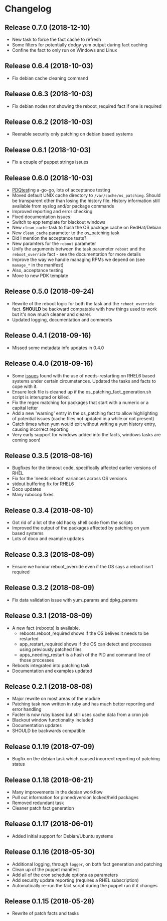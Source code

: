 # Changelog

## Release 0.7.0 (2018-12-10)

- New task to force the fact cache to refresh
- Some filters for potentially dodgy yum output during fact caching
- Confine the fact to only run on Windows and Linux

## Release 0.6.4 (2018-10-03)

- Fix debian cache cleaning command

## Release 0.6.3 (2018-10-03)

- Fix debian nodes not showing the reboot_required fact if one is required

## Release 0.6.2 (2018-10-03)

- Reenable security only patching on debian based systems

## Release 0.6.1 (2018-10-03)

- Fix a couple of puppet strings issues

## Release 0.6.0 (2018-10-03)

- [PDQtest](https://github.com/declarativesystems/pdqtest)ing a-go-go, lots of acceptance testing
- Moved default UNIX cache directory to `/var/cache/os_patching`.  Should be transparent other than losing the history file.  History information still available from syslog and/or package commands
- Improved reporting and error checking
- Fixed documentation issues
- Switch to epp template for blackout windows
- New `clean_cache` task to flush the OS package cache on RedHat/Debian
- New `clean_cache` parameter to the os_patching task
- Did I mention the acceptance tests?
- New paramters for the `reboot` parameter
- Unify the arguments between the task parameter `reboot` and the `reboot_override` fact - see the documentation for more details
- Improve the way we handle managing RPMs we depend on (see `manage_*` in the manifest)
- Also, acceptance testing
- Move to new PDK template

## Release 0.5.0 (2018-09-24)

- Rewrite of the reboot logic for both the task and the `reboot_override` fact.  **SHOULD** be backward compatable with how things used to work but it's now much cleaner and clearer.
- Updated logging, documentation and comments

## Release 0.4.1 (2018-09-16)

- Missed some metadata info updates in 0.4.0

## Release 0.4.0 (2018-09-16)

- Some [issues](https://github.com/albatrossflavour/puppet_os_patching/issues/36) found with the use of needs-restarting on RHEL6 based systems under certain circumstances.  Updated the tasks and facts to cope with it.
- Ensure lock file is cleaned up if the os_patching_fact_generation.sh script is interupted or killed.
- Fix the regex matching for packages that start with a numeric or a capital letter
- Add a new 'warning' entry in the os_patching fact to allow highlighting of potential issues (cache files not updated in a while or not present)
- Catch times when yum would exit without writing a yum history entry, causing incorrect reporting
- Very early support for windows added into the facts, windows tasks are coming soon!

## Release 0.3.5 (2018-08-16)

- Bugfixes for the timeout code, specifically affected earlier versions of RHEL
- Fix for the 'needs reboot' variances across OS versions
- stdout buffering fix for RHEL6
- Doco updates
- Many rubocop fixes

## Release 0.3.4 (2018-08-10)

- Got rid of a lot of the old hacky shell code from the scripts
- Improved the output of the packages affected by patching on yum based systems
- Lots of doco and example updates

## Release 0.3.3 (2018-08-09)

- Ensure we honour reboot_override even if the OS says a reboot isn't required

## Release 0.3.2 (2018-08-09)

- Fix data validation issue with yum_params and dpkg_params

## Release 0.3.1 (2018-08-09)

- A new fact (reboots) is available.
  - reboots.reboot_required shows if the OS belives it needs to be restarted
  - app_restart_required shows if the OS can detect and processes using previously patched files
  - apps_needing_restart is a hash of the PID and command line of those processes
- Reboots integrated into patching task
- Documentation and examples updated

## Release 0.2.1 (2018-08-08)

- Major rewrite on most areas of the module
- Patching task now written in ruby and has much better reporting and error handling
- Facter is now ruby based but still uses cache data from a cron job
- Blackout window functionality included
- Documentation updates
- SHOULD be backwards compatible

## Release 0.1.19 (2018-07-09)

- Bugfix on the debian task which caused incorrect reporting of patching status

## Release 0.1.18 (2018-06-21)

- Many improvements in the debian workflow
- Pull out information for pinned/version locked/held packages
- Removed redundant task
- Cleaner patch fact generation

## Release 0.1.17 (2018-06-01)

- Added initial support for Debian/Ubuntu systems

## Release 0.1.16 (2018-05-30)

- Additional logging, through `logger`, on both fact generation and patching
- Clean up of the puppet manifest
- Add all of the cron schedule options as parameters
- Add security update reporting (requires a RHEL subscription)
- Automatically re-run the fact script during the puppet run if it changes

## Release 0.1.15 (2018-05-28)

- Rewrite of patch facts and tasks

